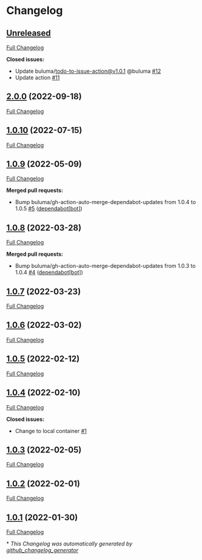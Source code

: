 # Changelog

## [Unreleased](https://github.com/buluma/ansible-role-dns/tree/HEAD)

[Full Changelog](https://github.com/buluma/ansible-role-dns/compare/2.0.0...HEAD)

**Closed issues:**

- Update buluma/todo-to-issue-action@v1.0.1 @buluma [\#12](https://github.com/buluma/ansible-role-dns/issues/12)
- Update action [\#11](https://github.com/buluma/ansible-role-dns/issues/11)

## [2.0.0](https://github.com/buluma/ansible-role-dns/tree/2.0.0) (2022-09-18)

[Full Changelog](https://github.com/buluma/ansible-role-dns/compare/1.0.10...2.0.0)

## [1.0.10](https://github.com/buluma/ansible-role-dns/tree/1.0.10) (2022-07-15)

[Full Changelog](https://github.com/buluma/ansible-role-dns/compare/1.0.9...1.0.10)

## [1.0.9](https://github.com/buluma/ansible-role-dns/tree/1.0.9) (2022-05-09)

[Full Changelog](https://github.com/buluma/ansible-role-dns/compare/1.0.8...1.0.9)

**Merged pull requests:**

- Bump buluma/gh-action-auto-merge-dependabot-updates from 1.0.4 to 1.0.5 [\#5](https://github.com/buluma/ansible-role-dns/pull/5) ([dependabot[bot]](https://github.com/apps/dependabot))

## [1.0.8](https://github.com/buluma/ansible-role-dns/tree/1.0.8) (2022-03-28)

[Full Changelog](https://github.com/buluma/ansible-role-dns/compare/1.0.7...1.0.8)

**Merged pull requests:**

- Bump buluma/gh-action-auto-merge-dependabot-updates from 1.0.3 to 1.0.4 [\#4](https://github.com/buluma/ansible-role-dns/pull/4) ([dependabot[bot]](https://github.com/apps/dependabot))

## [1.0.7](https://github.com/buluma/ansible-role-dns/tree/1.0.7) (2022-03-23)

[Full Changelog](https://github.com/buluma/ansible-role-dns/compare/1.0.6...1.0.7)

## [1.0.6](https://github.com/buluma/ansible-role-dns/tree/1.0.6) (2022-03-02)

[Full Changelog](https://github.com/buluma/ansible-role-dns/compare/1.0.5...1.0.6)

## [1.0.5](https://github.com/buluma/ansible-role-dns/tree/1.0.5) (2022-02-12)

[Full Changelog](https://github.com/buluma/ansible-role-dns/compare/1.0.4...1.0.5)

## [1.0.4](https://github.com/buluma/ansible-role-dns/tree/1.0.4) (2022-02-10)

[Full Changelog](https://github.com/buluma/ansible-role-dns/compare/1.0.3...1.0.4)

**Closed issues:**

- Change to local container [\#1](https://github.com/buluma/ansible-role-dns/issues/1)

## [1.0.3](https://github.com/buluma/ansible-role-dns/tree/1.0.3) (2022-02-05)

[Full Changelog](https://github.com/buluma/ansible-role-dns/compare/1.0.2...1.0.3)

## [1.0.2](https://github.com/buluma/ansible-role-dns/tree/1.0.2) (2022-02-01)

[Full Changelog](https://github.com/buluma/ansible-role-dns/compare/1.0.1...1.0.2)

## [1.0.1](https://github.com/buluma/ansible-role-dns/tree/1.0.1) (2022-01-30)

[Full Changelog](https://github.com/buluma/ansible-role-dns/compare/047e3dafa74dd2545f7a2a0dd6bbae7c28d47262...1.0.1)



\* *This Changelog was automatically generated by [github_changelog_generator](https://github.com/github-changelog-generator/github-changelog-generator)*
